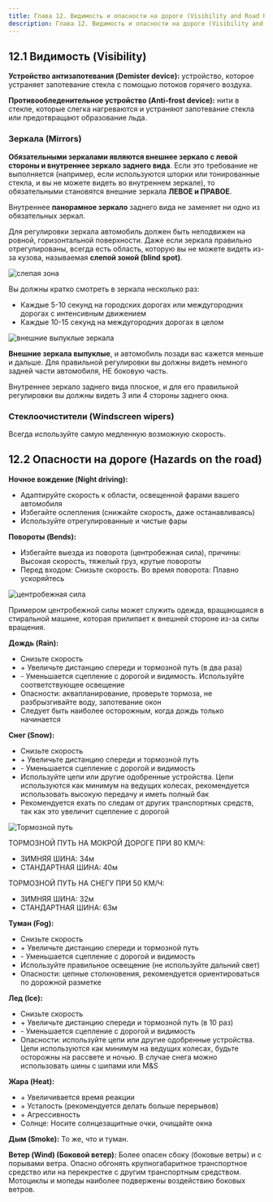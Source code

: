 ```yaml
---
title: Глава 12. Видимость и опасности на дороге (Visibility and Road Hazards)
description: Глава 12. Видимость и опасности на дороге (Visibility and Road Hazards)
---
```


## 12.1 Видимость (Visibility)

**Устройство антизапотевания (Demister device):** устройство, которое устраняет запотевание стекла с помощью потоков горячего воздуха.

**Противообледенительное устройство (Anti-frost device):** нити в стекле, которые слегка нагреваются и устраняют запотевание стекла или предотвращают образование льда.

### Зеркала (Mirrors)

**Обязательными зеркалами являются внешнее зеркало с левой стороны и внутреннее зеркало заднего вида**. Если это требование не выполняется (например, если используются шторки или тонированные стекла, и вы не можете видеть во внутреннем зеркале), то обязательными становятся внешние зеркала **ЛЕВОЕ и ПРАВОЕ**.

Внутреннее **панорамное зеркало** заднего вида не заменяет ни одно из обязательных зеркал.

Для регулировки зеркала автомобиль должен быть неподвижен на ровной, горизонтальной поверхности. Даже если зеркала правильно отрегулированы, всегда есть область, которую вы не можете видеть из-за кузова, называемая **слепой зоной (blind spot)**.

![слепая зона](https://practicatest.com/views/layout/default/img/temario/B_EN/angulo_muerto.gif)

Вы должны кратко смотреть в зеркала несколько раз:

* Каждые 5-10 секунд на городских дорогах или междугородних дорогах с интенсивным движением
* Каждые 10-15 секунд на междугородних дорогах в целом

![внешние выпуклые зеркала](https://practicatest.com/views/layout/default/img/temario/B_EN/espejo_convexo.jpg)

**Внешние зеркала выпуклые**, и автомобиль позади вас кажется меньше и дальше. Для правильной регулировки вы должны видеть немного задней части автомобиля, НЕ боковую часть.

Внутреннее зеркало заднего вида плоское, и для его правильной регулировки вы должны видеть 3 или 4 стороны заднего окна.

### Стеклоочистители (Windscreen wipers)

Всегда используйте самую медленную возможную скорость.

## 12.2 Опасности на дороге (Hazards on the road)

**Ночное вождение (Night driving):**

* Адаптируйте скорость к области, освещенной фарами вашего автомобиля
* Избегайте ослепления (снижайте скорость, даже останавливаясь)
* Используйте отрегулированные и чистые фары

**Повороты (Bends):**

* Избегайте выезда из поворота (центробежная сила), причины: Высокая скорость, тяжелый груз, крутые повороты
* Перед входом: Снизьте скорость. Во время поворота: Плавно ускоряйтесь

![центробежная сила](https://practicatest.com/views/layout/default/img/temario/B_EN/subviraje.jpg)

Примером центробежной силы может служить одежда, вращающаяся в стиральной машине, которая прилипает к внешней стороне из-за силы вращения.

**Дождь (Rain):**

* Снизьте скорость
* \+ Увеличьте дистанцию спереди и тормозной путь (в два раза)
* \- Уменьшается сцепление с дорогой и видимость. Используйте соответствующее освещение
* Опасности: аквапланирование, проверьте тормоза, не разбрызгивайте воду, запотевание окон
* Следует быть наиболее осторожным, когда дождь только начинается

**Снег (Snow):**

* Снизьте скорость
* \+ Увеличьте дистанцию спереди и тормозной путь
* \- Уменьшается сцепление с дорогой и видимость
* Используйте цепи или другие одобренные устройства. Цепи используются как минимум на ведущих колесах, рекомендуется использовать высокую передачу и иметь полный бак
* Рекомендуется ехать по следам от других транспортных средств, так как это увеличит сцепление с дорогой

![Тормозной путь](https://practicatest.com/views/layout/default/img/temario/B_EN/distancias_frenado.jpg)

ТОРМОЗНОЙ ПУТЬ НА МОКРОЙ ДОРОГЕ ПРИ 80 КМ/Ч:
* ЗИМНЯЯ ШИНА: 34м
* СТАНДАРТНАЯ ШИНА: 40м

ТОРМОЗНОЙ ПУТЬ НА СНЕГУ ПРИ 50 КМ/Ч:
* ЗИМНЯЯ ШИНА: 32м
* СТАНДАРТНАЯ ШИНА: 63м

**Туман (Fog):**

* Снизьте скорость
* \+ Увеличьте дистанцию спереди и тормозной путь
* \- Уменьшается сцепление с дорогой и видимость
* Используйте правильное освещение (не используйте дальний свет)
* Опасности: цепные столкновения, рекомендуется ориентироваться по дорожной разметке

**Лед (Ice):**

* Снизьте скорость
* \+ Увеличьте дистанцию спереди и тормозной путь (в 10 раз)
* \- Уменьшается сцепление с дорогой и видимость
* Опасности: используйте цепи или другие одобренные устройства. Цепи используются как минимум на ведущих колесах, будьте осторожны на рассвете и ночью. В случае снега можно использовать шины с шипами или M&S

**Жара (Heat):**

* \+ Увеличивается время реакции
* \+ Усталость (рекомендуется делать больше перерывов)
* \+ Агрессивность
* Солнце: Носите солнцезащитные очки, очищайте окна

**Дым (Smoke):** То же, что и туман.

**Ветер (Wind) (Боковой ветер):** Более опасен сбоку (боковые ветры) и с порывами ветра. Опасно обгонять крупногабаритное транспортное средство или на перекрестке с другим транспортным средством. Мотоциклы и мопеды наиболее подвержены воздействию боковых ветров.